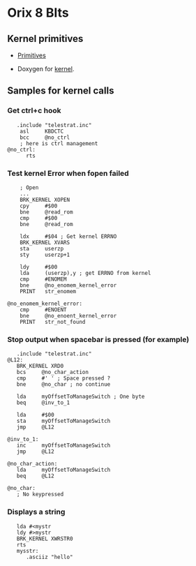 # Orix 8 BIts


## Kernel primitives

* [Primitives](orix8bits/primitives)


* Doxygen for [kernel](doxygen/kernel).

## Samples for kernel calls

### Get ctrl+c hook

``` ca65
   .include "telestrat.inc"
    asl     KBDCTC
    bcc     @no_ctrl
    ; here is ctrl management
@no_ctrl:
      rts

```

### Test kernel Error when fopen failed

``` ca65
    ; Open
    ... 
    BRK_KERNEL XOPEN 
    cpy     #$00
    bne     @read_rom 
    cmp     #$00
    bne     @read_rom 

    ldx     #$04 ; Get kernel ERRNO
    BRK_KERNEL XVARS
    sta     userzp
    sty     userzp+1

    ldy     #$00
    lda     (userzp),y ; get ERRNO from kernel
    cmp     #ENOMEM
    bne     @no_enomem_kernel_error
    PRINT   str_enomem

@no_enomem_kernel_error:
    cmp     #ENOENT
    bne     @no_enoent_kernel_error
    PRINT   str_not_found
```


### Stop output when spacebar is pressed (for example)

``` ca65
   .include "telestrat.inc"
@L12:
   BRK_KERNEL XRD0
   bcs     @no_char_action
   cmp     #' ' ; Space pressed ?
   bne     @no_char ; no continue

   lda     myOffsetToManageSwitch ; One byte
   beq     @inv_to_1

   lda     #$00
   sta     myOffsetToManageSwitch
   jmp     @L12

@inv_to_1:
   inc     myOffsetToManageSwitch
   jmp     @L12

@no_char_action:
   lda     myOffsetToManageSwitch
   beq     @L12

@no_char:
   ; No keypressed
```

### Displays a string

``` ca65
   lda #<mystr
   ldy #>mystr
   BRK_KERNEL XWRSTR0
   rts
   mysstr:
      .asciiz "hello" 
```   

